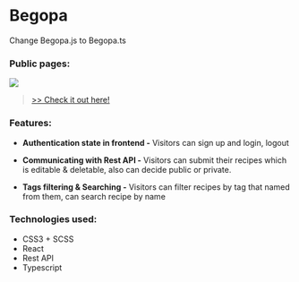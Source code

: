 # Begopa

Change Begopa.js to Begopa.ts

### Public pages:
![](https://storage.jcheyoon.com/begopa.gif)

> [>> Check it out here!](https://begopa.jcheyoon.com/)
### Features:

- **Authentication state in frontend -**
  Visitors can sign up and login, logout

- **Communicating with Rest API -**
  Visitors can submit their recipes which is editable & deletable, also can decide public or private.

- **Tags filtering & Searching -**
  Visitors can filter recipes by tag that named from them, can search recipe by name


### Technologies used:

- CSS3 + SCSS
- React
- Rest API
- Typescript
